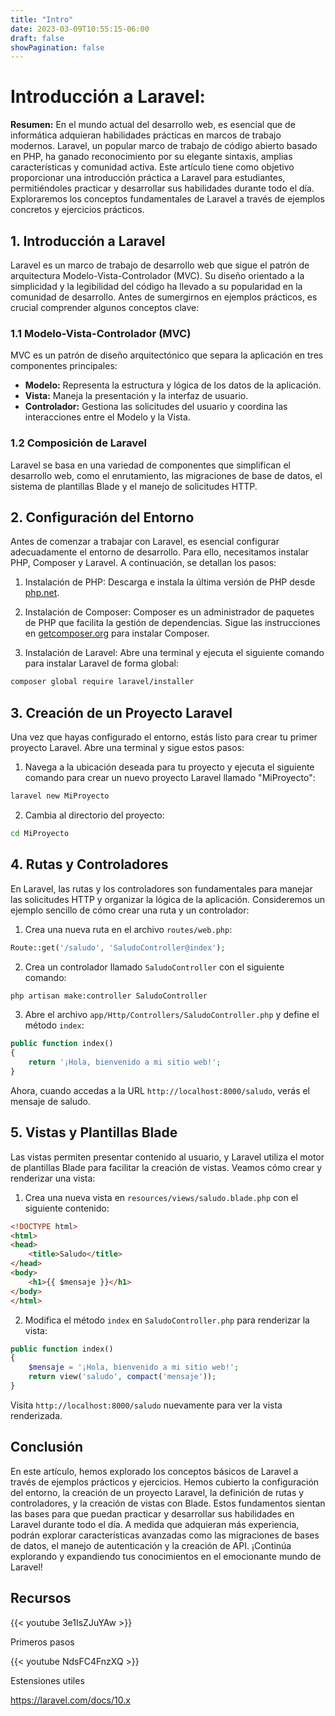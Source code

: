 ```yaml
---
title: "Intro"
date: 2023-03-09T10:55:15-06:00
draft: false
showPagination: false
---
```

# Introducción a Laravel:

**Resumen:** En el mundo actual del desarrollo web, es esencial que  de informática adquieran habilidades prácticas en marcos de trabajo modernos. Laravel, un popular marco de trabajo de código abierto basado en PHP, ha ganado reconocimiento por su elegante sintaxis, amplias características y comunidad activa. Este artículo tiene como objetivo proporcionar una introducción práctica a Laravel para estudiantes, permitiéndoles practicar y desarrollar sus habilidades durante todo el día. Exploraremos los conceptos fundamentales de Laravel a través de ejemplos concretos y ejercicios prácticos.

## 1. Introducción a Laravel

Laravel es un marco de trabajo de desarrollo web que sigue el patrón de arquitectura Modelo-Vista-Controlador (MVC). Su diseño orientado a la simplicidad y la legibilidad del código ha llevado a su popularidad en la comunidad de desarrollo. Antes de sumergirnos en ejemplos prácticos, es crucial comprender algunos conceptos clave:

### 1.1 Modelo-Vista-Controlador (MVC)

MVC es un patrón de diseño arquitectónico que separa la aplicación en tres componentes principales:

- **Modelo:** Representa la estructura y lógica de los datos de la aplicación.
- **Vista:** Maneja la presentación y la interfaz de usuario.
- **Controlador:** Gestiona las solicitudes del usuario y coordina las interacciones entre el Modelo y la Vista.

### 1.2 Composición de Laravel

Laravel se basa en una variedad de componentes que simplifican el desarrollo web, como el enrutamiento, las migraciones de base de datos, el sistema de plantillas Blade y el manejo de solicitudes HTTP.

## 2. Configuración del Entorno

Antes de comenzar a trabajar con Laravel, es esencial configurar adecuadamente el entorno de desarrollo. Para ello, necesitamos instalar PHP, Composer y Laravel. A continuación, se detallan los pasos:

1. Instalación de PHP: Descarga e instala la última versión de PHP desde [php.net](https://www.php.net/downloads.php).

2. Instalación de Composer: Composer es un administrador de paquetes de PHP que facilita la gestión de dependencias. Sigue las instrucciones en [getcomposer.org](https://getcomposer.org/download/) para instalar Composer.

3. Instalación de Laravel: Abre una terminal y ejecuta el siguiente comando para instalar Laravel de forma global:

```bash
composer global require laravel/installer
```

## 3. Creación de un Proyecto Laravel

Una vez que hayas configurado el entorno, estás listo para crear tu primer proyecto Laravel. Abre una terminal y sigue estos pasos:

1. Navega a la ubicación deseada para tu proyecto y ejecuta el siguiente comando para crear un nuevo proyecto Laravel llamado "MiProyecto":

```bash
laravel new MiProyecto
```

2. Cambia al directorio del proyecto:

```bash
cd MiProyecto
```

## 4. Rutas y Controladores

En Laravel, las rutas y los controladores son fundamentales para manejar las solicitudes HTTP y organizar la lógica de la aplicación. Consideremos un ejemplo sencillo de cómo crear una ruta y un controlador:

1. Crea una nueva ruta en el archivo `routes/web.php`:

```php
Route::get('/saludo', 'SaludoController@index');
```

2. Crea un controlador llamado `SaludoController` con el siguiente comando:

```bash
php artisan make:controller SaludoController
```

3. Abre el archivo `app/Http/Controllers/SaludoController.php` y define el método `index`:

```php
public function index()
{
    return '¡Hola, bienvenido a mi sitio web!';
}
```

Ahora, cuando accedas a la URL `http://localhost:8000/saludo`, verás el mensaje de saludo.

## 5. Vistas y Plantillas Blade

Las vistas permiten presentar contenido al usuario, y Laravel utiliza el motor de plantillas Blade para facilitar la creación de vistas. Veamos cómo crear y renderizar una vista:

1. Crea una nueva vista en `resources/views/saludo.blade.php` con el siguiente contenido:

```html
<!DOCTYPE html>
<html>
<head>
    <title>Saludo</title>
</head>
<body>
    <h1>{{ $mensaje }}</h1>
</body>
</html>
```

2. Modifica el método `index` en `SaludoController.php` para renderizar la vista:

```php
public function index()
{
    $mensaje = '¡Hola, bienvenido a mi sitio web!';
    return view('saludo', compact('mensaje'));
}
```

Visita `http://localhost:8000/saludo` nuevamente para ver la vista renderizada.

## Conclusión

En este artículo, hemos explorado los conceptos básicos de Laravel a través de ejemplos prácticos y ejercicios. Hemos cubierto la configuración del entorno, la creación de un proyecto Laravel, la definición de rutas y controladores, y la creación de vistas con Blade. Estos fundamentos sientan las bases para que  puedan practicar y desarrollar sus habilidades en Laravel durante todo el día. A medida que  adquieran más experiencia, podrán explorar características avanzadas como las migraciones de bases de datos, el manejo de autenticación y la creación de API. ¡Continúa explorando y expandiendo tus conocimientos en el emocionante mundo de Laravel!
## Recursos

{{< youtube 3e1IsZJuYAw >}}

Primeros pasos


{{< youtube NdsFC4FnzXQ >}}

Estensiones utiles

https://laravel.com/docs/10.x

